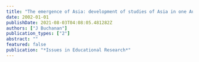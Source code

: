 ```yaml
---
title: "The emergence of Asia: development of studies of Asia in one Australian school."
date: 2002-01-01
publishDate: 2021-08-03T04:08:05.481282Z
authors: ["J Buchanan"]
publication_types: ["2"]
abstract: ""
featured: false
publication: "*Issues in Educational Research*"
---
```


